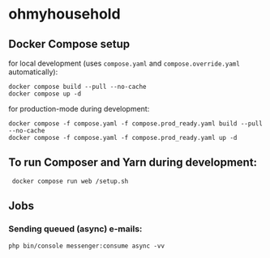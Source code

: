 # ohmyhousehold

## Docker Compose setup
for local development (uses `compose.yaml` and `compose.override.yaml` automatically):
```shell
docker compose build --pull --no-cache
docker compose up -d
```

for production-mode during development:
```shell
docker compose -f compose.yaml -f compose.prod_ready.yaml build --pull --no-cache
docker compose -f compose.yaml -f compose.prod_ready.yaml up -d
```

## To run Composer and Yarn during development:
```shell
 docker compose run web /setup.sh 
```

## Jobs
### Sending queued (async) e-mails:
```shell
php bin/console messenger:consume async -vv
```
